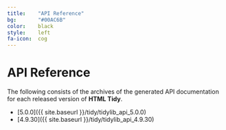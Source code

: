 ```yaml
---
title:    "API Reference"
bg:       "#00AC6B"
color:    black    
style:    left
fa-icon:  cog
---
```


# API Reference

The following consists of the archives of the generated API documentation for each
released version of **HTML Tidy**.

- [5.0.0]({{ site.baseurl }}/tidy/tidylib_api_5.0.0)
- [4.9.30]({{ site.baseurl }}/tidy/tidylib_api_4.9.30)